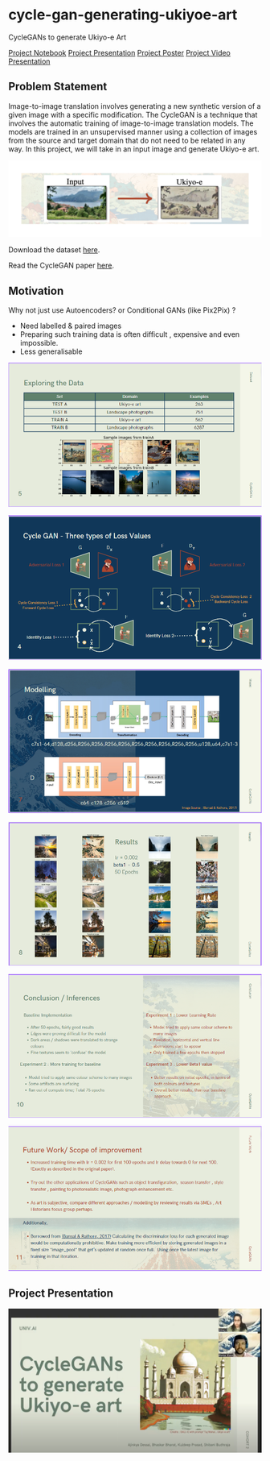 # cycle-gan-generating-ukiyoe-art
CycleGANs to generate Ukiyo-e Art

[Project Notebook](https://colab.research.google.com/drive/1SljAM52fu1ZmW2LJc3Hoq5PpVAXQPvpM?usp=sharing)
[Project Presentation](https://drive.google.com/file/d/1yYP2Y22v2nWPcPaygBM5MaAWIyR8G_RD/view?usp=sharing)
[Project Poster](https://drive.google.com/file/d/1TVO_Sf3i9OWk3FhskLIWxXRCYyrIkaZY/view?usp=sharing)
[Project Video Presentation](https://drive.google.com/file/d/1QJ79OLgbd-4E5_kyHp9Sebvb1ydVhX5L/view?usp=sharing)

## Problem Statement

Image-to-image translation involves generating a new synthetic version of a given image with a specific modification. The CycleGAN is a technique that involves the automatic training of image-to-image translation models. The models are trained in an unsupervised manner using a collection of images from the source and target domain that do not need to be related in any way. In this project, we will take in an input image and generate Ukiyo-e art.

![input_to_output](https://github.com/bhaskarbharat/cycle-gan-generating-ukiyoe-art/raw/main/images/input_to_output.png)

Download the dataset [here](https://people.eecs.berkeley.edu/~taesung_park/CycleGAN/datasets/ukiyoe2photo.zip).

Read the CycleGAN paper [here](https://www.cs.cmu.edu/~junyanz/projects/CycleGAN/CycleGAN.pdf).

## Motivation

Why not just use Autoencoders? or Conditional GANs (like Pix2Pix) ?
- Need labelled & paired images
- Preparing such training data is often difficult , expensive and even impossible. 
- Less generalisable

![dataset](https://github.com/bhaskarbharat/cycle-gan-generating-ukiyoe-art/raw/main/images/dataset.png)

![cycleGAN_losses](https://github.com/bhaskarbharat/cycle-gan-generating-ukiyoe-art/raw/main/images/cycleGAN_losses.png)

![model_architecture](https://github.com/bhaskarbharat/cycle-gan-generating-ukiyoe-art/raw/main/images/model_architecture.png)

![results](https://github.com/bhaskarbharat/cycle-gan-generating-ukiyoe-art/raw/main/images/results.png)

![conclusions](https://github.com/bhaskarbharat/cycle-gan-generating-ukiyoe-art/raw/main/images/conclusions.png)

![future_work](https://github.com/bhaskarbharat/cycle-gan-generating-ukiyoe-art/raw/main/images/future_work.png)

## Project Presentation
[![project presentation](https://github.com/bhaskarbharat/cycle-gan-generating-ukiyoe-art/raw/main/images/video_screenshot.png)](https://drive.google.com/file/d/1QJ79OLgbd-4E5_kyHp9Sebvb1ydVhX5L/view?usp=sharing)
